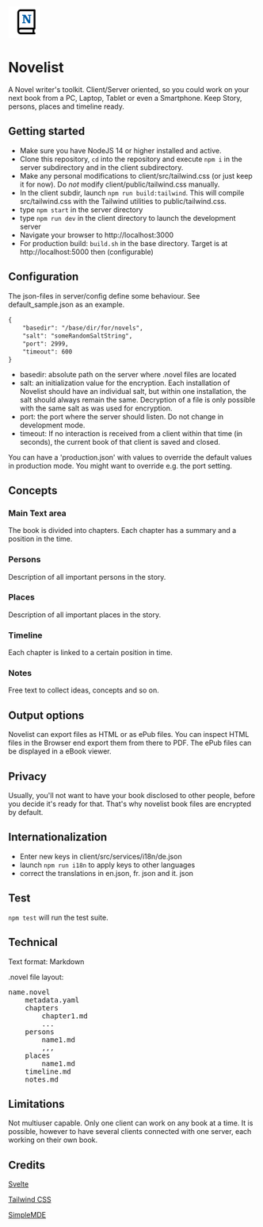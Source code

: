 ![](client/public/favicon.png) 

# Novelist 

A Novel writer's toolkit. Client/Server oriented, so you could work on your next book from a PC, Laptop, Tablet or even a Smartphone. Keep Story, persons, places and timeline ready.

## Getting started

* Make sure you have NodeJS 14 or higher installed and active.
* Clone this repository, `cd` into the repository and execute `npm i`  in the server subdirectory and in the client subdirectory.
* Make any personal modifications to client/src/tailwind.css (or just keep it for now). Do *not* modify client/public/tailwind.css manually.
* In the client subdir, launch `npm run build:tailwind`. This will compile src/tailwind.css with the Tailwind utilities to public/tailwind.css.
* type `npm start` in the server directory
* type `npm run dev` in the client directory to launch the development server
* Navigate your browser to http://localhost:3000
* For production build: `build.sh` in the base directory. Target is at http://localhost:5000 then (configurable)

## Configuration

The json-files in server/config define some behaviour. See default_sample.json as an example.
````
{
    "basedir": "/base/dir/for/novels",
    "salt": "someRandomSaltString",
    "port": 2999,
    "timeout": 600
}
````
* basedir: absolute path on the server where .novel files are located
* salt: an initialization value for the encryption. Each installation of Novelist should have an individual salt, but within one installation, the salt should always remain the same. Decryption of a file is only possible with the same salt as was used for encryption.
* port: the port where the server should listen. Do not change in development mode.
* timeout: If no interaction is received from a client within that time (in seconds), the current book of that client is saved and closed.

You can have a 'production.json' with values to override the default values in production mode. You might want to override e.g. the port setting.

## Concepts

### Main Text area

The book is divided into chapters. Each chapter has a summary and a position in the time.

### Persons

Description of all important persons in the story.

### Places

Description of all important places in the story. 

### Timeline

Each chapter is linked to a certain position in time.

### Notes

Free text to collect ideas, concepts and so on.

## Output options

Novelist can export files as HTML or as ePub files. You can inspect HTML files in the Browser end export them from there to PDF. The ePub files can be displayed in a eBook viewer. 

## Privacy

Usually, you'll not want to have your book disclosed to other people, before you decide it's ready for that. That's why novelist book files are encrypted by default.


## Internationalization

* Enter new keys in client/src/services/i18n/de.json
* launch `npm run i18n` to apply keys to other languages
* correct the translations in en.json, fr. json and it. json

## Test

`npm test` will run the test suite.

## Technical

Text format: Markdown

.novel file layout:

<pre>
name.novel
    metadata.yaml
    chapters
        chapter1.md
        ...
    persons
        name1.md
        ,,, 
    places
        name1.md
    timeline.md    
    notes.md
</pre>    

## Limitations

Not multiuser capable. Only one client can work on any book at a time. It is possible, however to have several clients connected with one server, each working on their own book.

## Credits

[Svelte](https://svelte.dev)

[Tailwind CSS](https://tailwindcss.com/)

[SimpleMDE](https://simplemde.com/)






